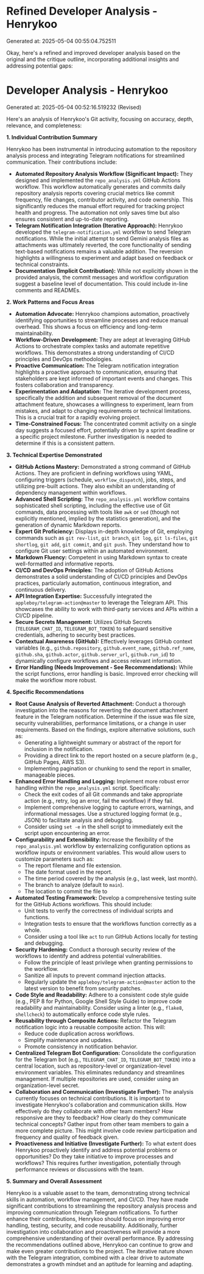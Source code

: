 # Refined Developer Analysis - Henrykoo
Generated at: 2025-05-04 00:55:04.752511

Okay, here's a refined and improved developer analysis based on the original and the critique outline, incorporating additional insights and addressing potential gaps:

# Developer Analysis - Henrykoo
Generated at: 2025-05-04 00:52:16.519232 (Revised)

Here's an analysis of Henrykoo's Git activity, focusing on accuracy, depth, relevance, and completeness:

**1. Individual Contribution Summary**

Henrykoo has been instrumental in introducing automation to the repository analysis process and integrating Telegram notifications for streamlined communication. Their contributions include:

*   **Automated Repository Analysis Workflow (Significant Impact):**  They designed and implemented the `repo_analysis.yml` GitHub Actions workflow. This workflow automatically generates and commits daily repository analysis reports covering crucial metrics like commit frequency, file changes, contributor activity, and code ownership. This significantly reduces the manual effort required for tracking project health and progress.  The automation not only saves time but also ensures consistent and up-to-date reporting.
*   **Telegram Notification Integration (Iterative Approach):**  Henrykoo developed the `telegram-notification.yml` workflow to send Telegram notifications. While the initial attempt to send Gemini analysis files as attachments was ultimately reverted, the core functionality of sending text-based notifications remains a valuable addition.  The reversion highlights a willingness to experiment and adapt based on feedback or technical constraints.
*   **Documentation (Implicit Contribution):** While not explicitly shown in the provided analysis, the commit messages and workflow configuration suggest a baseline level of documentation. This could include in-line comments and READMEs.

**2. Work Patterns and Focus Areas**

*   **Automation Advocate:** Henrykoo champions automation, proactively identifying opportunities to streamline processes and reduce manual overhead.  This shows a focus on efficiency and long-term maintainability.
*   **Workflow-Driven Development:**  They are adept at leveraging GitHub Actions to orchestrate complex tasks and automate repetitive workflows. This demonstrates a strong understanding of CI/CD principles and DevOps methodologies.
*   **Proactive Communication:**  The Telegram notification integration highlights a proactive approach to communication, ensuring that stakeholders are kept informed of important events and changes. This fosters collaboration and transparency.
*   **Experimentation and Adaptation:** The iterative development process, specifically the addition and subsequent removal of the document attachment feature, showcases a willingness to experiment, learn from mistakes, and adapt to changing requirements or technical limitations. This is a crucial trait for a rapidly evolving project.
*   **Time-Constrained Focus:** The concentrated commit activity on a single day suggests a focused effort, potentially driven by a sprint deadline or a specific project milestone.  Further investigation is needed to determine if this is a consistent pattern.

**3. Technical Expertise Demonstrated**

*   **GitHub Actions Mastery:**  Demonstrated a strong command of GitHub Actions. They are proficient in defining workflows using YAML, configuring triggers (schedule, `workflow_dispatch`), jobs, steps, and utilizing pre-built actions.  They also exhibit an understanding of dependency management within workflows.
*   **Advanced Shell Scripting:**  The `repo_analysis.yml` workflow contains sophisticated shell scripting, including the effective use of Git commands, data processing with tools like `awk` or `sed` (though not explicitly mentioned, implied by the statistics generation), and the generation of dynamic Markdown reports.
*   **Expert Git Proficiency:**  Displays in-depth knowledge of Git, employing commands such as `git rev-list`, `git branch`, `git log`, `git ls-files`, `git shortlog`, `git add`, `git commit`, and `git push`.  They understand how to configure Git user settings within an automated environment.
*   **Markdown Fluency:**  Competent in using Markdown syntax to create well-formatted and informative reports.
*   **CI/CD and DevOps Principles:**  The adoption of GitHub Actions demonstrates a solid understanding of CI/CD principles and DevOps practices, particularly automation, continuous integration, and continuous delivery.
*   **API Integration Expertise:**  Successfully integrated the `appleboy/telegram-action@master` to leverage the Telegram API. This showcases the ability to work with third-party services and APIs within a CI/CD pipeline.
*   **Secure Secrets Management:**  Utilizes GitHub Secrets (`TELEGRAM_CHAT_ID`, `TELEGRAM_BOT_TOKEN`) to safeguard sensitive credentials, adhering to security best practices.
*   **Contextual Awareness (GitHub):**  Effectively leverages GitHub context variables (e.g., `github.repository`, `github.event_name`, `github.ref_name`, `github.sha`, `github.actor`, `github.server_url`, `github.run_id`) to dynamically configure workflows and access relevant information.
*   **Error Handling (Needs Improvement - See Recommendations):**  While the script functions, error handling is basic. Improved error checking will make the workflow more robust.

**4. Specific Recommendations**

*   **Root Cause Analysis of Reverted Attachment:**  Conduct a thorough investigation into the reasons for reverting the document attachment feature in the Telegram notification.  Determine if the issue was file size, security vulnerabilities, performance limitations, or a change in user requirements. Based on the findings, explore alternative solutions, such as:
    *   Generating a lightweight summary or abstract of the report for inclusion in the notification.
    *   Providing a direct link to the report hosted on a secure platform (e.g., GitHub Pages, AWS S3).
    *   Implementing pagination or chunking to send the report in smaller, manageable pieces.
*   **Enhanced Error Handling and Logging:**  Implement more robust error handling within the `repo_analysis.yml` script.  Specifically:
    *   Check the exit codes of all Git commands and take appropriate action (e.g., retry, log an error, fail the workflow) if they fail.
    *   Implement comprehensive logging to capture errors, warnings, and informational messages.  Use a structured logging format (e.g., JSON) to facilitate analysis and debugging.
    *   Consider using `set -e` in the shell script to immediately exit the script upon encountering an error.
*   **Configurability and Extensibility:**  Increase the flexibility of the `repo_analysis.yml` workflow by externalizing configuration options as workflow inputs or environment variables.  This would allow users to customize parameters such as:
    *   The report filename and file extension.
    *   The date format used in the report.
    *   The time period covered by the analysis (e.g., last week, last month).
    *   The branch to analyze (default to `main`).
    *   The location to commit the file to
*   **Automated Testing Framework:**  Develop a comprehensive testing suite for the GitHub Actions workflows.  This should include:
    *   Unit tests to verify the correctness of individual scripts and functions.
    *   Integration tests to ensure that the workflows function correctly as a whole.
    *   Consider using a tool like `act` to run GitHub Actions locally for testing and debugging.
*   **Security Hardening:**  Conduct a thorough security review of the workflows to identify and address potential vulnerabilities.
    *   Follow the principle of least privilege when granting permissions to the workflow.
    *   Sanitize all inputs to prevent command injection attacks.
    *   Regularly update the `appleboy/telegram-action@master` action to the latest version to benefit from security patches.
*   **Code Style and Readability:**  Adhere to a consistent code style guide (e.g., PEP 8 for Python, Google Shell Style Guide) to improve code readability and maintainability.  Consider using a linter (e.g., `flake8`, `shellcheck`) to automatically enforce code style rules.
*   **Reusability through Composite Actions:**  Refactor the Telegram notification logic into a reusable composite action.  This will:
    *   Reduce code duplication across workflows.
    *   Simplify maintenance and updates.
    *   Promote consistency in notification behavior.
*   **Centralized Telegram Bot Configuration:** Consolidate the configuration for the Telegram bot (e.g., `TELEGRAM_CHAT_ID`, `TELEGRAM_BOT_TOKEN`) into a central location, such as repository-level or organization-level environment variables. This eliminates redundancy and streamlines management. If multiple repositories are used, consider using an organization-level secret.
*   **Collaboration and Communication (Investigate Further):**  The analysis currently focuses on technical contributions. It is important to investigate Henrykoo's collaboration and communication skills. How effectively do they collaborate with other team members? How responsive are they to feedback? How clearly do they communicate technical concepts?  Gather input from other team members to gain a more complete picture.  This might involve code review participation and frequency and quality of feedback given.
*   **Proactiveness and Initiative (Investigate Further):** To what extent does Henrykoo proactively identify and address potential problems or opportunities? Do they take initiative to improve processes and workflows? This requires further investigation, potentially through performance reviews or discussions with the team.

**5. Summary and Overall Assessment**

Henrykoo is a valuable asset to the team, demonstrating strong technical skills in automation, workflow management, and CI/CD. They have made significant contributions to streamlining the repository analysis process and improving communication through Telegram notifications. To further enhance their contributions, Henrykoo should focus on improving error handling, testing, security, and code reusability. Additionally, further investigation into collaboration and proactiveness will provide a more comprehensive understanding of their overall performance. By addressing the recommendations outlined above, Henrykoo can continue to grow and make even greater contributions to the project. The iterative nature shown with the Telegram integration, combined with a clear drive to automate demonstrates a growth mindset and an aptitude for learning and adapting.
